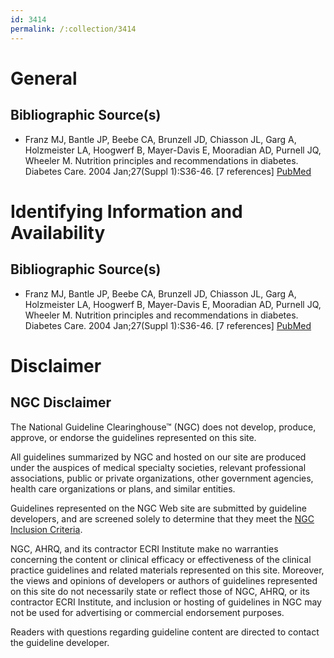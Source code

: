```yaml
---
id: 3414
permalink: /:collection/3414
---
```


# General

## Bibliographic Source(s)

- Franz MJ, Bantle JP, Beebe CA, Brunzell JD, Chiasson JL, Garg A, Holzmeister LA, Hoogwerf B, Mayer-Davis E, Mooradian AD, Purnell JQ, Wheeler M. Nutrition principles and recommendations in diabetes. Diabetes Care. 2004 Jan;27(Suppl 1):S36-46. [7 references] [ PubMed ](http://www.ncbi.nlm.nih.gov/entrez/query.fcgi?cmd=Retrieve&db=pubmed&dopt=Abstract&list_uids=14693924)

# Identifying Information and Availability

## Bibliographic Source(s)

- Franz MJ, Bantle JP, Beebe CA, Brunzell JD, Chiasson JL, Garg A, Holzmeister LA, Hoogwerf B, Mayer-Davis E, Mooradian AD, Purnell JQ, Wheeler M. Nutrition principles and recommendations in diabetes. Diabetes Care. 2004 Jan;27(Suppl 1):S36-46. [7 references] [ PubMed ](http://www.ncbi.nlm.nih.gov/entrez/query.fcgi?cmd=Retrieve&db=pubmed&dopt=Abstract&list_uids=14693924)

# Disclaimer

## NGC Disclaimer

The National Guideline Clearinghouse™ (NGC) does not develop, produce, approve, or endorse the guidelines represented on this site.

All guidelines summarized by NGC and hosted on our site are produced under the auspices of medical specialty societies, relevant professional associations, public or private organizations, other government agencies, health care organizations or plans, and similar entities.

Guidelines represented on the NGC Web site are submitted by guideline developers, and are screened solely to determine that they meet the [NGC Inclusion Criteria](/help-and-about/summaries/inclusion-criteria).

NGC, AHRQ, and its contractor ECRI Institute make no warranties concerning the content or clinical efficacy or effectiveness of the clinical practice guidelines and related materials represented on this site. Moreover, the views and opinions of developers or authors of guidelines represented on this site do not necessarily state or reflect those of NGC, AHRQ, or its contractor ECRI Institute, and inclusion or hosting of guidelines in NGC may not be used for advertising or commercial endorsement purposes.

Readers with questions regarding guideline content are directed to contact the guideline developer.

